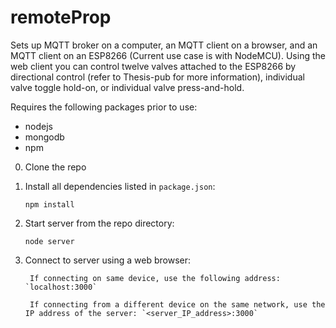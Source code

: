 # remoteProp
Sets up MQTT broker on a computer, an MQTT client on a browser, and an MQTT client on an ESP8266 (Current use case is with NodeMCU).
Using the web client you can control twelve valves attached to the ESP8266 by directional control (refer to Thesis-pub for more information), individual valve toggle hold-on, or individual valve press-and-hold.

Requires the following packages prior to use:
- nodejs
- mongodb
- npm

0. Clone the repo

1. Install all dependencies listed in `package.json`:

    `npm install`

2. Start server from the repo directory:

    `node server`

3. Connect to server using a web browser:

        If connecting on same device, use the following address: `localhost:3000`
        
        If connecting from a different device on the same network, use the IP address of the server: `<server_IP_address>:3000`
